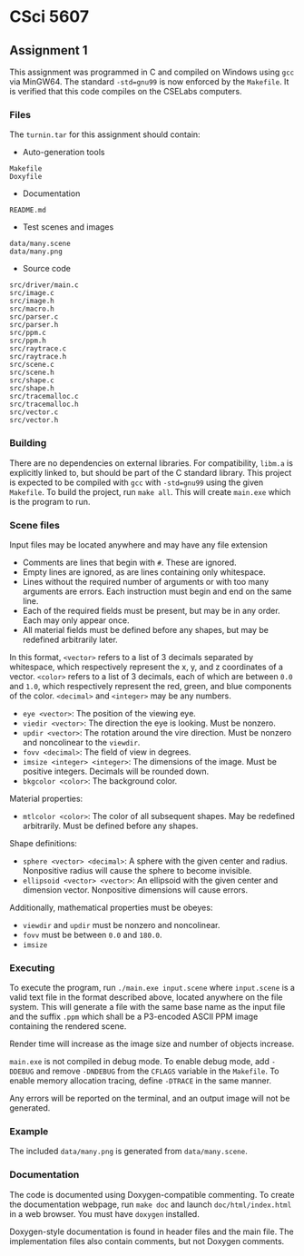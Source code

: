 # CSci 5607

## Assignment 1
This assignment was programmed in C and compiled on Windows using `gcc` via MinGW64. The standard `-std=gnu99` is now enforced by the `Makefile`. It is verified that this code compiles on the CSELabs computers.

### Files
The `turnin.tar` for this assignment should contain:

* Auto-generation tools
```
Makefile
Doxyfile
```
* Documentation
```
README.md
```
* Test scenes and images
```
data/many.scene
data/many.png
```
* Source code
```
src/driver/main.c
src/image.c
src/image.h
src/macro.h
src/parser.c
src/parser.h
src/ppm.c
src/ppm.h
src/raytrace.c
src/raytrace.h
src/scene.c
src/scene.h
src/shape.c
src/shape.h
src/tracemalloc.c
src/tracemalloc.h
src/vector.c
src/vector.h
```

### Building
There are no dependencies on external libraries. For compatibility, `libm.a` is explicitly linked to, but should be part of the C standard library. This project is expected to be compiled with `gcc` with `-std=gnu99` using the given `Makefile`. To build the project, run `make all`. This will create `main.exe` which is the program to run.

### Scene files
Input files may be located anywhere and may have any file extension
* Comments are lines that begin with `#`. These are ignored.
* Empty lines are ignored, as are lines containing only whitespace.
* Lines without the required number of arguments or with too many arguments are errors. Each instruction must begin and end on the same line.
* Each of the required fields must be present, but may be in any order. Each may only appear once.
* All material fields must be defined before any shapes, but may be redefined arbitrarily later.

In this format, `<vector>` refers to a list of 3 decimals separated by whitespace, which respectively represent the x, y, and z coordinates of a vector. `<color>` refers to a list of 3 decimals, each of which are between `0.0` and `1.0`, which respectively represent the red, green, and blue components of the color. 
`<decimal>` and `<integer>` may be any numbers.
* ```eye <vector>```: The position of the viewing eye.
* ```viedir <vector>```: The direction the eye is looking. Must be nonzero.
* ```updir <vector>```: The rotation around the vire direction. Must be nonzero and noncolinear to the `viewdir`.
* ```fovv <decimal>```: The field of view in degrees.
* ```imsize <integer> <integer>```: The dimensions of the image. Must be positive integers. Decimals will be rounded down.
* ```bkgcolor <color>```: The background color.

Material properties:
* ```mtlcolor <color>```: The color of all subsequent shapes. May be redefined arbitrarily. Must be defined before any shapes.

Shape definitions:
* ```sphere <vector> <decimal>```: A sphere with the given center and radius. Nonpositive radius will cause the sphere to become invisible.
* ```ellipsoid <vector> <vector>```: An ellipsoid with the given center and dimension vector. Nonpositive dimensions will cause errors.

Additionally, mathematical properties must be obeyes:
* `viewdir` and `updir` must be nonzero and noncolinear.
* `fovv` must be between `0.0` and `180.0`.
* `imsize`

### Executing
To execute the program, run `./main.exe input.scene` where `input.scene` is a valid text file in the format described above, located anywhere on the file system. This will generate a file with the same base name as the input file and the suffix `.ppm` which shall be a P3-encoded ASCII PPM image containing the rendered scene.

Render time will increase as the image size and number of objects increase.

`main.exe` is not compiled in debug mode. To enable debug mode, add `-DDEBUG` and remove `-DNDEBUG` from the `CFLAGS` variable in the `Makefile`. To enable memory allocation tracing, define `-DTRACE` in the same manner.

Any errors will be reported on the terminal, and an output image will not be generated.

### Example
The included `data/many.png` is generated from `data/many.scene`.

### Documentation
The code is documented using Doxygen-compatible commenting. To create the documentation webpage, run `make doc` and launch `doc/html/index.html` in a web browser. You must have `doxygen` installed.

Doxygen-style documentation is found in header files and the main file. The implementation files also contain comments, but not Doxygen comments.
